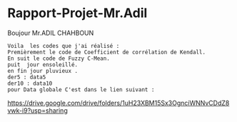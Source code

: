 # Rapport-Projet-Mr.Adil

Boujour Mr.ADIL CHAHBOUN
```
Voila  les codes que j'ai réalisé :
Premièrement le code de Coefficient de corrélation de Kendall.
En suit le code de Fuzzy C-Mean. 
puit  jour ensoleillé.
en fin jour pluvieux .
der5 : data5
der10 : data10
pour Data globale C'est dans le lien suivant :
```

https://drive.google.com/drive/folders/1uH23XBM15Sx3OgnciWNNvCDdZ8vwk-i9?usp=sharing
```
